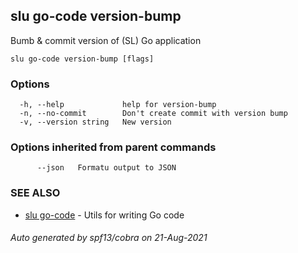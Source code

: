 ## slu go-code version-bump

Bumb & commit version of (SL) Go application

```
slu go-code version-bump [flags]
```

### Options

```
  -h, --help             help for version-bump
  -n, --no-commit        Don't create commit with version bump
  -v, --version string   New version
```

### Options inherited from parent commands

```
      --json   Formatu output to JSON
```

### SEE ALSO

* [slu go-code](slu_go-code.md)	 - Utils for writing Go code

###### Auto generated by spf13/cobra on 21-Aug-2021

